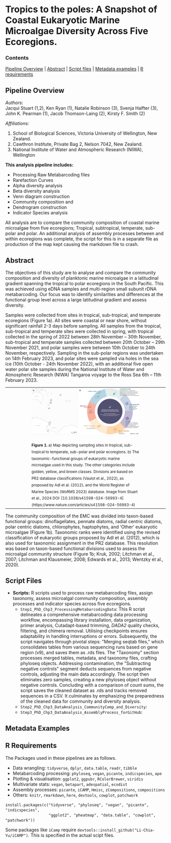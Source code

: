 # Tropics to the poles: A Snapshot of Coastal Eukaryotic Marine Microalgae Diversity Across Five Ecoregions.  
### Contents
[Pipeline Overview](#pipeline-overview)   |   [Abstract](#abstract)   |   [Script files](#script-files)   |   [Metadata examples](#metadata-examples)   |   [R requirements](#r-requirements)

## Pipeline Overview
_Authors:_  
Jacqui Stuart (1,2), Ken Ryan (1), Natalie Robinson (3), Svenja Halfter (3), John K. Pearman (1), 
Jacob Thomson-Laing (2), Kirsty F. Smith (2)

_Affiliations:_   
1.  School of Biological Sciences, Victoria University of Wellington, New Zealand.  
2.	Cawthron Institute, Private Bag 2, Nelson 7042, New Zealand.  
3.	National Institute of Water and Atmospheric Research (NIWA),  Wellington

**This analysis pipeline includes:**   
- Processing Raw Metabarcoding files
- Rarefaction Curves
- Alpha diversity analysis
- Beta diversity analysis
- Venn diagram construction
- Community composition and
- Dendrogram construction
- Indicator Species analysis 

All analysis are to compare the community composition of coastal marine microalgae from five ecoregions; Tropical, subtropical, temperate, sub-polar and polar. An additional analysis of assembly processes between and within ecoregions was complete, the script for this is in a separate file as production of the map kept causing the markdown file to crash.


## Abstract
The objectives of this study are to analyse and compare the community composition and diversity of planktonic marine microalgae in a latitudinal gradient spanning the tropical to polar ecoregions in the South Pacific. This was achieved using eDNA samples and multi-region small subunit rDNA metabarcoding. Our focus was to identify similarities and differences at the functional group level across a large latitudinal gradient and assess diversity.

Samples were collected from sites in tropical, sub-tropical, and temperate ecoregions (Figure 1a). All sites were coastal or near shore, without significant rainfall 2-3 days before sampling. All samples from the tropical, sub-tropical and temperate sites were collected in spring, with tropical collected in the spring of 2022 between 28th November – 30th November, sub-tropical and temperate samples collected between 20th October – 29th November 2021, and polar samples were between 10th October to 24th November, respectively. Sampling in the sub-polar regions was undertaken on 14th February 2023, and polar sites were sampled via holes in the sea ice (10th October - 24th November 2022), with an additional five open water polar site samples during the National Institute of Water and Atmospheric Research (NIWA) Tangaroa voyage to the Ross Sea  6th – 11th February 2023.

<table align="center" border="0">
  <tr>
    <td width="10%"></td>
    <td width="40%">
      <img src="images/figure3.jpg"/>
      <br></br>
      <sub>
        <strong>Figure 1.</strong> a) Map depicting sampling sites in tropical, sub-tropical to temperate, sub-polar and polar ecoregions. b) The taxonomic-functional groups of eukaryotic marine microalgae used in this study. The other categories include golden, yellow, and brown classes. Divisions are based on PR2 database classifications (Vaulot et al., 2022), as proposed by Adl et al. (2012), and the World Register of Marine Species (WoRMS 2023) database. Image from Stuart et al., 2024 DOI: [10.1038/s41598-024-56993-4](https://www.nature.com/articles/s41598-024-56993-4)
      </sub>
    </td>
    <td width="10%"></td>
  </tr>
</table>
The community composition of the EMC was divided into taxon-based functional groups: dinoflagellates, pennate diatoms, radial centric diatoms, polar centric diatoms, chlorophytes, haptophytes, and ‘Other’ eukaryotic microalgae (Figure 1b). Taxonomic ranks were identified using the revised classification of eukaryotic groups proposed by Adl et al. (2012), which is also used for taxonomic assignment in the PR2 database. This resolution was based on taxon-based functional divisions used to assess the microalgal community structure (Figure 1b; Kruk, 2002; Litchman et al., 2007; Litchman and Klausmeier, 2008; Edwards et al., 2013; Wentzky et al., 2020).  


## Script Files  

- **Scripts:** R scripts used to process raw metabarcoding files, assign taxonomy, assess microalgal community composition, assembly processes and indicator species across five ecoregions.
  - `Step1_PhD_Chp3_ProcessingMetabarcodingData`: This R script delineates a comprehensive metabarcoding data processing workflow, encompassing library installation, data organization, primer analysis, Cutadapt-based trimming, *DADA2* quality checks, filtering, and chimera removal. Utilising checkpoints ensures adaptability in handling interruptions or errors. Subsequently, the script navigates through pivotal steps: "Merging seqtab files," which consolidates tables from various sequencing runs based on gene region (v9), and saves them as .rds files. The "Taxonomy" section processes merged tables, metadata, and taxonomy files, crafting phyloseq objects. Addressing contamination, the "Subtracting negative controls" segment deducts sequences from negative controls, adjusting the main data accordingly. The script then eliminates zero samples, creating a new phyloseq object without negative controls. Concluding with a comparison of count sums, the script saves the cleaned dataset as .rds and tracks removed sequences in a CSV. It culminates by emphasizing the preparedness of the cleaned data for community and diversity analysis.
  - `Step2_PhD_Chp3_DataAnalysis_CommunityComp_and_Diversity`: 
  - `Step3_PhD_Chp3_DataAnalysis_AssemblyProcess_forGitHub`: 


## Metadata Examples



## R Requirements
The Packages used in these pipelines are as follows.
- Data wrangling: `tidyverse`, `dplyr`, `data.table`, `readr`, `tibble`
- Metabarcoding processing: `phyloseq`, `vegan`, `picante`, `indicspecies`, `ape`
- Plotting & visualisation: `ggplot2`, `ggpubr`, `RColorBrewer`, `viridis`
- Multivariate stats: `vegan`, `betapart`, `adespatial`, `ecodist`
- Assembly processes: `picante`, `iCAMP`, `Hmisc`, `zCompositions`, `compositions`
- Others: `knitr`, `rmarkdown`, `here`, `devtools`, `cowplot`, `patchwork`

```{r}
install.packages(c("tidyverse", "phyloseq", "vegan", "picante", "indicspecies", 
                   "ggplot2", "pheatmap", "data.table", "cowplot", "patchwork"))
```

Some packages like `iCamp` require `devtools::install_github("Li-Chia-Yu/iCAMP")`. This is specified in the actual scipt files.


  
